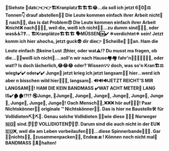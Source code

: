 <b>👀Siehste 👀dat👉👉👉🏗️Kranplatz🏗️🏗️🏗️😂...da soll ich jetzt 6⃣0⃣⚖️ Tonnen👇 drauf abstellen🚧🚧 Die Leute kommen einfach ihrer Arbeit nicht🚫🚫 nach🍻🍻, das is dat Problem😠 Die Leute kommen einfach ihrer Arbeit ❌nicht❌ nach🛀🛀💤💤, weil die, weiß ich nicht🤔🤔...zu dumm sind🙈🙉🙊, oder was♿♿❔❓... 🏗️Kranplätze🏗️🏗️🏗️ 🗣️MÜSSEN🆗✔️ ⚛️verdichtet⚛️ sein! Jetzt komm ich hier 🔝hoch🔝, jetzt guck😨 dir die👉 💩Scheiße💩 🚾🚽an. Ham die Leute einfach ⛱️keine Lust ⛱️hier, oder wat⚠️⁉️ Du musst ma fragen, ob die...🤔🤔weiß ich nicht🤔....soll'n wir nach Hause🏘️🏘️ fahr'n🚚🚚🚚🚛🚛🚛🚛, oder wat⁉️ Is doch lächerlich,😂😂😂 oder? Wissen💡💡 doch, was so'n Kran🏗️⚖️ wiegt✔️✔️ oder✔️✔️ Junge🙎 jetzt krieg ich jetzt langsam🐌🐌 hier...werd ich aber n bisschen wild hier🏏🏏🏏, langsam💯. 🔊🔊🔊JETZT REICHT'S MIR LANGSAM🐢🐢! HAM DIE KEIN BANDMASS ✔️WAT ACHT METER🍆 LANG IS✔️🏚️🏚️!?!? 🔇Junge, 🙎Junge🙎, Junge🙎, Junge🙎, Junge🙎, Junge🙎, Junge🙎, Junge🙎, Junge🙎, Junge🙎! Oach Mensch🚻✅,❌❌❌ hör auf🙅🙅🙅! Paar Nichtskönner🎪🎪 originale ™️ Nichtskönner🎅🎅. Das is hier ne Baustelle🛠️ für Vollidioten⛏️👨⛏️👨. Genau solche Vollidioten 🐒🐒wie diese 👨🇳🇴 Norweger🇳🇴👨 sind.👂🍑👂 VOLLIDIOTEN👂🍑👂. Darum sind die auch nicht in der EU❌🇪🇺❌, weil die am Leben vorbeilaufen💃💃💃...diese Spinnerbande💃💃💃. Gar 🚫🚫nichts🚫🚫, 🛄zusammenpacken🚀🚀, Ende🔚 🔚 ! Können noch nicht mal🚨 BANDMASS 🚫🎗️🚫halten!</b>
